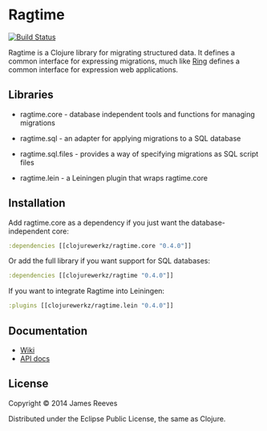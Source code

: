 # Ragtime

[![Build Status](https://secure.travis-ci.org/weavejester/ragtime.png)](http://travis-ci.org/weavejester/ragtime)

Ragtime is a Clojure library for migrating structured data. It defines
a common interface for expressing migrations, much like [Ring][1]
defines a common interface for expression web applications.

[1]: https://github.com/ring-clojure/ring

## Libraries

* ragtime.core -
  database independent tools and functions for managing migrations

* ragtime.sql -
  an adapter for applying migrations to a SQL database
  
* ragtime.sql.files -
  provides a way of specifying migrations as SQL script files

* ragtime.lein -
  a Leiningen plugin that wraps ragtime.core

## Installation

Add ragtime.core as a dependency if you just want the database-
independent core:

```clojure
:dependencies [[clojurewerkz/ragtime.core "0.4.0"]]
```

Or add the full library if you want support for SQL databases:

```clojure
:dependencies [[clojurewerkz/ragtime "0.4.0"]]
```

If you want to integrate Ragtime into Leiningen:

```clojure
:plugins [[clojurewerkz/ragtime.lein "0.4.0"]]
```

## Documentation

* [Wiki](https://github.com/weavejester/ragtime/wiki)
* [API docs](http://weavejester.github.com/ragtime)

## License

Copyright © 2014 James Reeves

Distributed under the Eclipse Public License, the same as Clojure.
